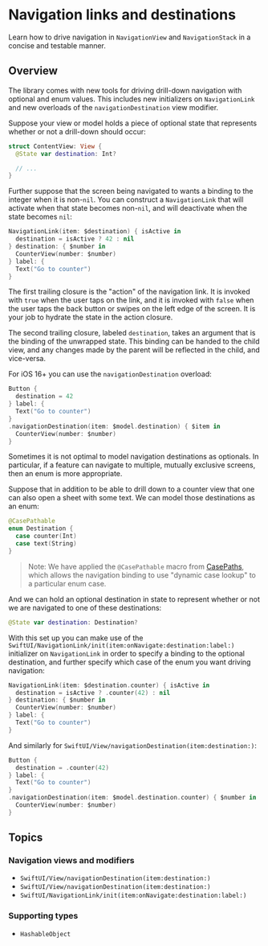 # Navigation links and destinations

Learn how to drive navigation in `NavigationView` and `NavigationStack` in a concise and testable
manner.

## Overview

The library comes with new tools for driving drill-down navigation with optional and enum values.
This includes new initializers on `NavigationLink` and new overloads of the `navigationDestination`
view modifier.

Suppose your view or model holds a piece of optional state that represents whether or not a
drill-down should occur:

```swift
struct ContentView: View {
  @State var destination: Int?

  // ...
}
```

Further suppose that the screen being navigated to wants a binding to the integer when it is
non-`nil`. You can construct a `NavigationLink` that will activate when that state becomes
non-`nil`, and will deactivate when the state becomes `nil`:

```swift
NavigationLink(item: $destination) { isActive in
  destination = isActive ? 42 : nil
} destination: { $number in
  CounterView(number: $number)
} label: {
  Text("Go to counter")
}
```

The first trailing closure is the "action" of the navigation link. It is invoked with `true` when
the user taps on the link, and it is invoked with `false` when the user taps the back button or
swipes on the left edge of the screen. It is your job to hydrate the state in the action closure.

The second trailing closure, labeled `destination`, takes an argument that is the binding of the
unwrapped state. This binding can be handed to the child view, and any changes made by the parent
will be reflected in the child, and vice-versa.

For iOS 16+ you can use the `navigationDestination` overload:

```swift
Button {
  destination = 42
} label: {
  Text("Go to counter")
}
.navigationDestination(item: $model.destination) { $item in
  CounterView(number: $number)
}
```

Sometimes it is not optimal to model navigation destinations as optionals. In particular, if a
feature can navigate to multiple, mutually exclusive screens, then an enum is more appropriate.

Suppose that in addition to be able to drill down to a counter view that one can also open a
sheet with some text. We can model those destinations as an enum:

```swift
@CasePathable
enum Destination {
  case counter(Int)
  case text(String)
}
```

> Note: We have applied the `@CasePathable` macro from
> [CasePaths](https://github.com/pointfreeco.swift-case-paths), which allows the navigation binding
> to use "dynamic case lookup" to a particular enum case.

And we can hold an optional destination in state to represent whether or not we are navigated to
one of these destinations:

```swift
@State var destination: Destination?
```

With this set up you can make use of the
``SwiftUI/NavigationLink/init(item:onNavigate:destination:label:)`` initializer on
`NavigationLink` in order to specify a binding to the optional destination, and further specify
which case of the enum you want driving navigation:

```swift
NavigationLink(item: $destination.counter) { isActive in
  destination = isActive ? .counter(42) : nil
} destination: { $number in
  CounterView(number: $number)
} label: {
  Text("Go to counter")
}
```

And similarly for ``SwiftUI/View/navigationDestination(item:destination:)``:

```swift
Button {
  destination = .counter(42)
} label: {
  Text("Go to counter")
}
.navigationDestination(item: $model.destination.counter) { $number in
  CounterView(number: $number)
}
```

## Topics

### Navigation views and modifiers

- ``SwiftUI/View/navigationDestination(item:destination:)``
- ``SwiftUI/View/navigationDestination(item:destination:)``
- ``SwiftUI/NavigationLink/init(item:onNavigate:destination:label:)``

### Supporting types

- ``HashableObject``
